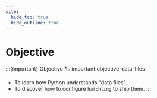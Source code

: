 ```yaml
---
site:
  hide_toc: true
  hide_outline: true
---
```


# Objective

:::{important} Objective
:label: important:objective-data-files

- To learn how Python understands "data files".
- To discover how to configure `hatchling` to ship them.
  :::
